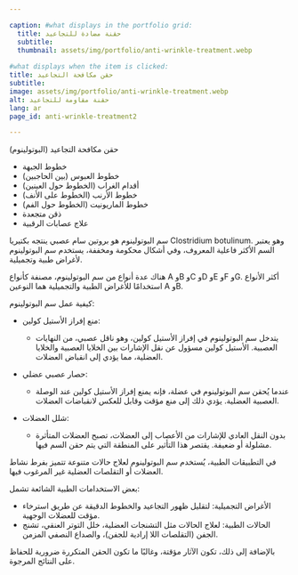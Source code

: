 ```yaml
---

caption: #what displays in the portfolio grid:
  title: حقنة مضادة للتجاعيد
  subtitle: 
  thumbnail: assets/img/portfolio/anti-wrinkle-treatment.webp
  
#what displays when the item is clicked:
title: حقن مكافحة التجاعيد
subtitle: 
image: assets/img/portfolio/anti-wrinkle-treatment.webp
alt: حقنة مقاومة للتجاعيد
lang: ar
page_id: anti-wrinkle-treatment2

---
```

حقن مكافحة التجاعيد (البوتولينوم)
- خطوط الجبهة
- خطوط العبوس (بين الحاجبين)
- أقدام الغراب (الخطوط حول العينين)
- خطوط الأرنب (الخطوط على الأنف)
- خطوط الماريونيت (الخطوط حول الفم)
- ذقن متجعدة
- علاج عصابات الرقبية

سم البوتولينوم هو بروتين سام عصبي ينتجه بكتيريا Clostridium botulinum. وهو يعتبر السم الأكثر فاعلية المعروف، وفي أشكال محكومة ومخففة، يستخدم سم البوتولينوم لأغراض طبية وتجميلية.

هناك عدة أنواع من سم البوتولينوم، مصنفة كأنواع A وB وC وD وE وF وG. أكثر الأنواع استخدامًا للأغراض الطبية والتجميلية هما النوعين A وB.

كيفية عمل سم البوتولينوم:
- منع إفراز الأستيل كولين:
  - يتدخل سم البوتولينوم في إفراز الأستيل كولين، وهو ناقل عصبي، من النهايات العصبية. الأستيل كولين مسؤول عن نقل الإشارات بين الخلايا العصبية والخلايا العضلية، مما يؤدي إلى انقباض العضلات.

- حصار عصبي عضلي:
  - عندما يُحقن سم البوتولينوم في عضلة، فإنه يمنع إفراز الأستيل كولين عند الوصلة العصبية العضلية. يؤدي ذلك إلى منع مؤقت وقابل للعكس لانقباضات العضلات.

- شلل العضلات:
  - بدون النقل العادي للإشارات من الأعصاب إلى العضلات، تصبح العضلات المتأثرة مشلولة أو ضعيفة. يقتصر هذا التأثير على المنطقة التي يتم حقن السم فيها.

في التطبيقات الطبية، يُستخدم سم البوتولينوم لعلاج حالات متنوعة تتميز بفرط نشاط العضلات أو التقلصات العضلية غير المرغوب فيها.

بعض الاستخدامات الطبية الشائعة تشمل:
- الأغراض التجميلية: لتقليل ظهور التجاعيد والخطوط الدقيقة عن طريق استرخاء مؤقت للعضلات الوجهية.
- الحالات الطبية: لعلاج الحالات مثل التشنجات العضلية، خلل التوتر العنقي، تشنج الجفن (التقلصات اللا إرادية للجفن)، والصداع النصفي المزمن.

بالإضافة إلى ذلك، تكون الآثار مؤقتة، وغالبًا ما تكون الحقن المتكررة ضرورية للحفاظ على النتائج المرجوة.